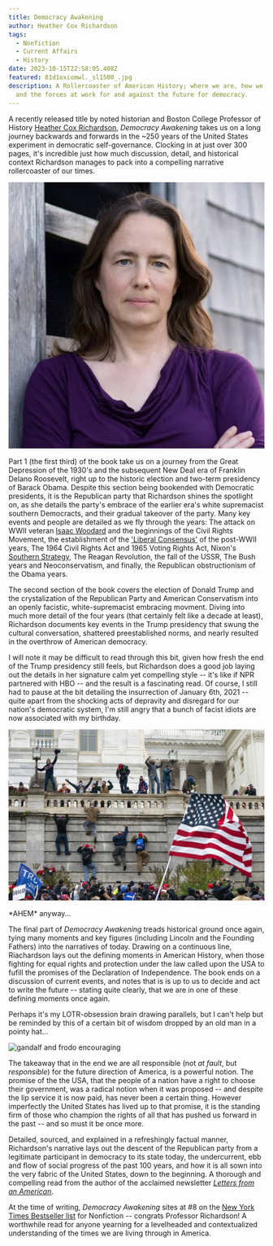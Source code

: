 ```yaml
---
title: Democracy Awakening
author: Heather Cox Richardson
tags:
  - Nonfiction
  - Current Affairs
  - History
date: 2023-10-15T22:58:05.408Z
featured: 81d1oxiomwl._sl1500_.jpg
description: A Rollercoaster of American History; where we are, how we got here,
  and the forces at work for and against the future for democracy.
---
```

A recently released title by noted historian and Boston College Professor of History [Heather Cox Richardson](https://en.wikipedia.org/wiki/Heather_Cox_Richardson), *Democracy Awakening* takes us on a long journey backwards and forwards in the ~250 years of the United States experiment in democratic self-governance. Clocking in at just over 300 pages, it's incredible just how much discussion, detail, and historical context Richardson manages to pack into a compelling narrative rollercoaster of our times.

![Author Heather Cox Ricchardson](hcr.jpeg "Heather Cox Richardson")

Part 1 (the first third) of the book take us on a journey from the Great Depression of the 1930's and the subsequent New Deal era of Franklin Delano Roosevelt, right up to the historic election and two-term presidency of Barack Obama. Despite this section being bookended with Democratic presidents, it is the Republican party that Richardson shines the spotlight on, as she details the party's embrace of the earlier era's white supremacist southern Democracts, and their gradual takeover of the party. Many key events and people are detailed as we fly through the years: The attack on WWII veteran [Isaac Woodard](https://en.wikipedia.org/wiki/Isaac_Woodard) and the beginnings of the Civil Rights Movement, the establishment of the ['Liberal Consensus'](https://en.wikipedia.org/wiki/Liberalism_in_the_United_States#Liberal_consensus) of the post-WWII years, The 1964 Civil Rights Act and 1965 Voting Rights Act, Nixon's [Southern Strategy](https://en.wikipedia.org/wiki/Southern_strategy), The Reagan Revolution, the fall of the USSR, The Bush years and Neoconservatism, and finally, the Republican obstructionism of the Obama years.

The second section of the book covers the election of Donald Trump and the crystalization of the Republican Party and American Conservatism into an openly facistic, white-supremacist embracing movment. Diving into much more detail of the four years (that certainly felt like a decade at least), Richardson documents key events in the Trump presidency that swung the cultural conversation, shattered preestablished norms, and nearly resulted in the overthrow of American democracy.

I will note it may be difficult to read through this bit, given how fresh the end of the Trump presidency still feels, but Richardson does a good job laying out the details in her signature calm yet compelling style -- it's like if NPR partnered with HBO -- and the result is a fascinating read. Of course, I still had to pause at the bit detailing the insurrection of January 6th, 2021 -- quite apart from the shocking acts of depravity and disregard for our nation's democratic system, I'm still angry that a bunch of facist idiots are now associated with my birthday.

![trump supporters scaling the walls of the capitol building washington D.C.](capitol_riot_0.jpg "January 6th Insurrection, look at these morons")

\*AHEM\* anyway...

The final part of *Democracy Awakening* treads historical ground once again, tying many moments and key figures (including Lincoln and the Founding Fathers) into the narratives of today. Drawing on a continuous line, Riachardson lays out the defining moments in American History, when those fighting for equal rights and protection under the law called upon the USA to fufill the promises of the Declaration of Independence. The book ends on a discussion of current events, and notes that is is up to us to decide and act to write the future -- stating quite clearly, that we are in one of these defining moments once again.

Perhaps it's my LOTR-obsession brain drawing parallels, but I can't help but be reminded by this of a certain bit of wisdom dropped by an old man in a pointy hat...

![gandalf and frodo encouraging](gandalf-frodo.gif "Gandalf Wisdom")

The takeaway that in the end we are all responsible (not *at fault*, but *responsible*) for the future direction of America, is a powerful notion. The promise of the the USA, that the people of a nation have a right to choose their government, was a radical notion when it was proposed -- and despite the lip service it is now paid, has never been a certain thing. However imperfectly the United States has lived up to that promise, it is the standing firm of those who champion the rights of all that has pushed us forward in the past -- and so must it be once more.

Detailed, sourced, and explained in a refreshingly factual manner, Richardson's narrative lays out the descent of the Republican party from a legitimate participant in democracy to its state today, the undercurrent, ebb and flow of social progress of the past 100 years, and how it is all sown into the very fabric of the United States, down to the beginning. A thorough and compelling read from the author of the acclaimed newsletter *[Letters from an American](https://heathercoxrichardson.substack.com/)*.

At the time of writing, *Democracy Awakening* sites at #8 on the [New York Times Bestseller list](https://www.nytimes.com/books/best-sellers/hardcover-nonfiction/) for Nonfiction -- congrats Professor Richardson! A worthwhile read for anyone yearning for a levelheaded and contextualized understanding of the times we are living through in America.